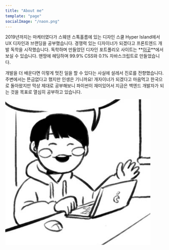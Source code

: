 ```yaml
---
title: "About me"
template: "page"
socialImage: "/naon.png"
---
```


2019년까지는 마케터였다가 스웨덴 스톡홀름에 있는 디자인 스쿨 Hyper Island에서 UX 디자인과 브랜딩을 공부했습니다. 경쟁력 있는 디자이너가 되겠다고 프론트엔드 개발 독학을 시작했습니다. 독학하며 만들었던 디자인 포트폴리오 사이트는 **[이곳](https://naon.glitch.me/)**에서 보실 수 있습니다. 맨땅에 헤딩하며 99.9% CSS와 0.1% 자바스크립트로 만들었습니다.

개발을 더 배운다면 이렇게 멋진 일을 할 수 있다는 사실에 설레서 진로를 전향했습니다. 주변에서는 뜬금없다고 했지만 인생은 기니까요! 개자이너가 되겠다고 마음먹고 한국으로 돌아왔지만 막상 제대로 공부해보니 파이썬이 재미있어서 지금은 백엔드 개발자가 되는 것을 목표로 열심히 공부하고 있습니다.

![naon](/naon.png)